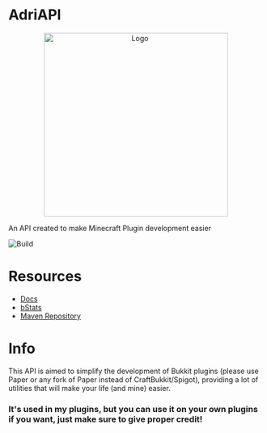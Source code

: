 # AdriAPI
<p align="center">
    <img src="https://avatars.githubusercontent.com/u/58531641?v=4" height="364" alt="Logo" />
</p>

An API created to make Minecraft Plugin development easier

![Build](https://github.com/Adrigamer2950/AdriAPI/actions/workflows/build.yml/badge.svg)

# Resources
- [Docs](https://docs.devadri.es)
- [bStats](https://bstats.org/plugin/bukkit/AdriAPI/20135)
- [Maven Repository](https://repo.devadri.es)

# Info

This API is aimed to simplify the development of Bukkit plugins (please use Paper or any fork of Paper instead of CraftBukkit/Spigot), 
providing a lot of utilities that will make your life (and mine) easier.

### It's used in my plugins, but you can use it on your own plugins if you want, just make sure to give proper credit!